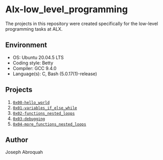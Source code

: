 # Alx-low_level_programming

The projects in this repository were created specifically for the low-level programming tasks at ALX.

## Environment

- OS: Ubuntu 20.04.5 LTS
- Coding style: Betty
- Compiler: GCC 9.4.0
- Language(s): C, Bash (5.0.17(1)-release)

## Projects

1. [`0x00-hello_world`](https://github.com/jabroquah/alx-low_level_programming/tree/master/0x00-hello_world)
2. [`0x01-variables_if_else_while`](https://github.com/jabroquah/alx-low_level_programming/tree/master/0x01-variables_if_else_while)
3. [`0x02-functions_nested_loops`](https://github.com/jabroquah/alx-low_level_programming/tree/master/0x02-functions_nested_loops)
4. [`0x03-debugging`](https://github.com/jabroquah/alx-low_level_programming/tree/master/0x03-debugging)
5. [`0x04-more_functions_nested_loops`](https://github.com/jabroquah/alx-low_level_programming/tree/master/0x04-more_functions_nested_loops)

## Author

Joseph Abroquah
